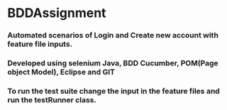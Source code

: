 # BDDAssignment
### Automated scenarios of Login and Create new account with feature file inputs.
### Developed using selenium Java, BDD Cucumber, POM(Page object Model), Eclipse and GIT
### To run the test suite change the input in the feature files and run the testRunner class. 